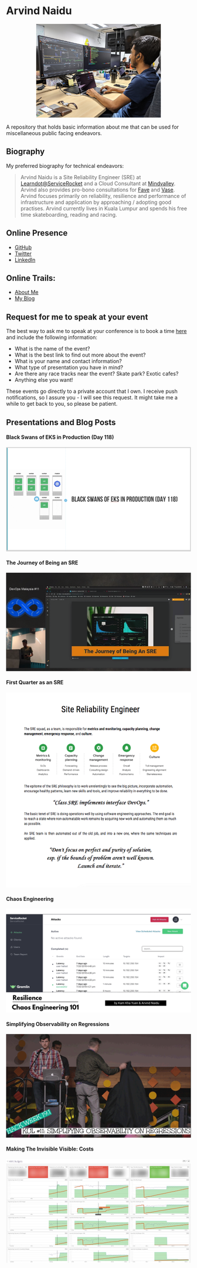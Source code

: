 # Arvind Naidu


<p align="center"><img src="img/arvind-headshot-selfie.jpg" width="340"></p>


A repository that holds basic information about me that can be used for miscellaneous public facing endeavors.

## Biography 

My preferred biography for technical endeavors:

> Arvind Naidu is a Site Reliability Engineer (SRE) at [Learndot@ServiceRocket](https://www.learndot.com/) and a Cloud Consultant at [Mindvalley](https://mindvalley.com). Arvind also provides pro-bono consultations for [Fave](https://myfave.com/) and [Vase](https://vase.ai/). Arvind focuses primarily on reliability, resilience and performance of infrastructure and application by approaching / adopting good practises. Arvind currently lives in Kuala Lumpur and spends his free time skateboarding, reading and racing.

## Online Presence

 - [GitHub](https://github.com/naiduarvind) 
 - [Twitter](https://twitter.com/rvine_naidu) 
 - [LinkedIn](https://linkedin.com/naiduarvind) 
 

## Online Trails:

 - [About Me](https://naiduarvind.github.io)
 - [My Blog](https://medium.com/@arvindnaidu)


## Request for me to speak at your event

The best way to ask me to speak at your conference is to book a time [here](https://calendly.com/arvind-naidu/talk-by-arvind) and include the following information:

 - What is the name of the event?
 - What is the best link to find out more about the event?
 - What is your name and contact information?
 - What type of presentation you have in mind?
 - Are there any race tracks near the event? Skate park? Exotic cafes?
 - Anything else you want!
 
 These events go directly to a private account that I own. I receive push notifications, so I assure you - I will see this request. It might take me a while to get back to you, so please be patient. 
 
## Presentations and Blog Posts

#### Black Swans of EKS in Production (Day 118)
[![Black Swans of EKS in Production](/img/black-swans-of-eks-in-production.png)](https://www.beautiful.ai/-Lj-73V-Xwa7IoQ7yPcL/1)

#### The Journey of Being an SRE
[![The Journey of Being an SRE](/img/the-journey-of-being-an-sre.png)](https://youtu.be/N8FI0qoouF8?t=2728)

#### First Quarter as an SRE
<p align="center">
  <a href="https://medium.com/servicerocket-eng/first-quarter-as-an-sre-11117866a64e"> 
  <img src="img/first-quarter-as-an-sre.png" alt="First Quarter as an SRE"> 
  </a>
</p>

#### Chaos Engineering

[![Chaos Engineering](/img/chaos-engineering.png)](https://app.ludus.one/8fc92dec-9989-4a5b-95b2-820140dc7bd5#1)

#### Simplifying Observability on Regressions

[![Simplifying Observability on Regressions](/img/simplifying-observability-on-regressions.png)](https://app.ludus.one/4cf64f1a-9fde-4354-814f-4d65c514876a#1)

#### Making The Invisible Visible: Costs

[![Making The Invisible Visible - Costs](img/making-the-invisible-visible-costs.jpeg)](https://medium.com/@arvindnaidu/making-the-invisible-visible-costs-66f53c2b5a64)
